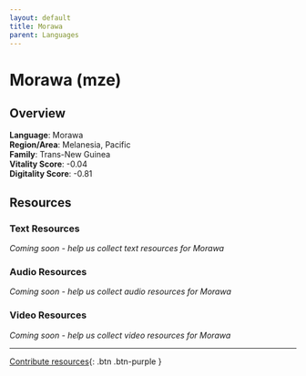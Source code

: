 ```yaml
---
layout: default
title: Morawa
parent: Languages
---
```


# Morawa (mze)

## Overview

**Language**: Morawa  
**Region/Area**: Melanesia, Pacific  
**Family**: Trans-New Guinea  
**Vitality Score**: -0.04  
**Digitality Score**: -0.81  

## Resources

### Text Resources
*Coming soon - help us collect text resources for Morawa*

### Audio Resources
*Coming soon - help us collect audio resources for Morawa*

### Video Resources
*Coming soon - help us collect video resources for Morawa*

---

[Contribute resources](https://fairtrain.github.io/){: .btn .btn-purple }
